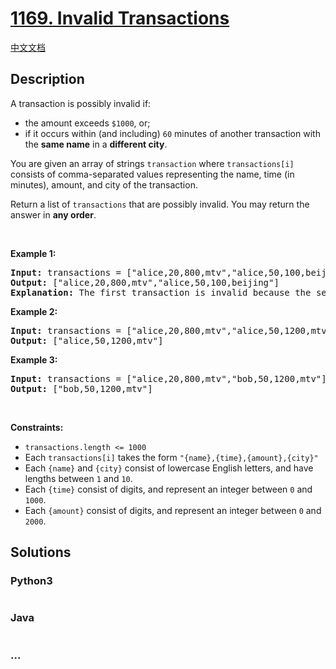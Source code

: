 # [1169. Invalid Transactions](https://leetcode.com/problems/invalid-transactions)

[中文文档](/solution/1100-1199/1169.Invalid%20Transactions/README.md)

## Description

<p>A transaction is possibly invalid if:</p>

<ul>
	<li>the amount exceeds <code>$1000</code>, or;</li>
	<li>if it occurs within (and including) <code>60</code> minutes of another transaction with the <strong>same name</strong> in a <strong>different city</strong>.</li>
</ul>

<p>You are given an array of strings <code>transaction</code> where <code>transactions[i]</code> consists of comma-separated values representing the name, time (in minutes), amount, and city of the transaction.</p>

<p>Return a list of <code>transactions</code> that are possibly invalid. You may return the answer in <strong>any order</strong>.</p>

<p>&nbsp;</p>
<p><strong class="example">Example 1:</strong></p>

<pre>
<strong>Input:</strong> transactions = [&quot;alice,20,800,mtv&quot;,&quot;alice,50,100,beijing&quot;]
<strong>Output:</strong> [&quot;alice,20,800,mtv&quot;,&quot;alice,50,100,beijing&quot;]
<strong>Explanation:</strong> The first transaction is invalid because the second transaction occurs within a difference of 60 minutes, have the same name and is in a different city. Similarly the second one is invalid too.</pre>

<p><strong class="example">Example 2:</strong></p>

<pre>
<strong>Input:</strong> transactions = [&quot;alice,20,800,mtv&quot;,&quot;alice,50,1200,mtv&quot;]
<strong>Output:</strong> [&quot;alice,50,1200,mtv&quot;]
</pre>

<p><strong class="example">Example 3:</strong></p>

<pre>
<strong>Input:</strong> transactions = [&quot;alice,20,800,mtv&quot;,&quot;bob,50,1200,mtv&quot;]
<strong>Output:</strong> [&quot;bob,50,1200,mtv&quot;]
</pre>

<p>&nbsp;</p>
<p><strong>Constraints:</strong></p>

<ul>
	<li><code>transactions.length &lt;= 1000</code></li>
	<li>Each <code>transactions[i]</code> takes the form <code>&quot;{name},{time},{amount},{city}&quot;</code></li>
	<li>Each <code>{name}</code> and <code>{city}</code> consist of lowercase English letters, and have lengths between <code>1</code> and <code>10</code>.</li>
	<li>Each <code>{time}</code> consist of digits, and represent an integer between <code>0</code> and <code>1000</code>.</li>
	<li>Each <code>{amount}</code> consist of digits, and represent an integer between <code>0</code> and <code>2000</code>.</li>
</ul>

## Solutions

<!-- tabs:start -->

### **Python3**

```python

```

### **Java**

```java

```

### **...**

```

```

<!-- tabs:end -->
